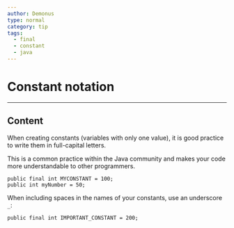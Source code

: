 ```yaml
---
author: Demonus
type: normal
category: tip
tags:
  - final
  - constant
  - java
---
```


# Constant notation


---

## Content

When creating constants (variables with only one value), it is good practice to write them in full-capital letters.  

This is a common practice within the Java community and makes your code more understandable to other programmers.

```plain-text
public final int MYCONSTANT = 100;
public int myNumber = 50;
```

When including spaces in the names of your constants, use an underscore `_`:

```plain-text
public final int IMPORTANT_CONSTANT = 200;


```
 
